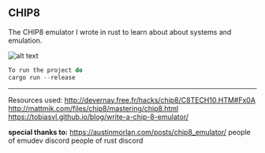 ## CHIP8

The CHIP8 emulator I wrote in rust to learn about about systems and emulation.

![alt text](https://imgur.com/7JjqxTn.png "CHIP8")

```rust
To run the project do
cargo run --release
```
---
Resources used:
http://devernay.free.fr/hacks/chip8/C8TECH10.HTM#Fx0A
http://mattmik.com/files/chip8/mastering/chip8.html
https://tobiasvl.github.io/blog/write-a-chip-8-emulator/

**special thanks to:**
https://austinmorlan.com/posts/chip8_emulator/
people of emudev discord
people of rust discord